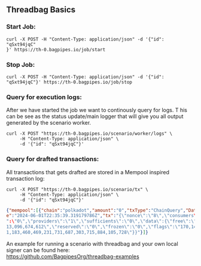 ## Threadbag Basics 

### Start Job: 
```shell
curl -X POST -H "Content-Type: application/json" -d '{"id": "qSxt94jqC"
}' https://th-0.bagpipes.io/job/start 
```


### Stop Job: 
```shell
curl -X POST -H "Content-Type: application/json" -d '{"id": "qSxt94jqC"}' https://th-0.bagpipes.io/job/stop
```

### Query for execution logs:   
After we have started the job we want to continously query for logs.  T
his can be see as the status update/main logger that will give you all 
output generated by the scenario worker.
```
curl -X POST "https://th-0.bagpipes.io/scenario/worker/logs" \
     -H "Content-Type: application/json" \
     -d '{"id": "qSxt94jqC"}'
```

### Query for drafted transactions:   
All transactions that gets drafted are stored in a Mempool inspired transaction log:   
```
curl -X POST "https://th-0.bagpipes.io/scenario/tx" \
     -H "Content-Type: application/json" \
     -d '{"id": "qSxt94jqC"}'
```

```json
{"mempool":[{"chain":"polkadot","amount":"0","txType":"ChainQuery","Dat
e":"2024-06-01T22:35:39.319179786Z","tx":"{\"nonce\":\"8\",\"consumers\
":\"0\",\"providers\":\"1\",\"sufficients\":\"0\",\"data\":{\"free\":\"
13,096,674,612\",\"reserved\":\"0\",\"frozen\":\"0\",\"flags\":\"170,14
1,183,460,469,231,731,687,303,715,884,105,728\"}}"}]}
```

An example for running a scenario with threadbag and your own local signer can be found here:       
https://github.com/BagpipesOrg/threadbag-examples   



